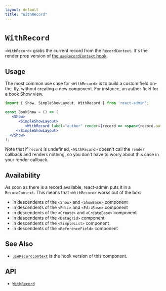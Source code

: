 ```yaml
---
layout: default
title: "WithRecord"
---
```


# `WithRecord`

`<WithRecord>` grabs the current record from the `RecordContext`. It's the render prop version of [the `useRecordContext` hook](./useRecordContext.md). 

## Usage

The most common use case for `<WithRecord>` is to build a custom field on-the-fly, without creating a new component. For instance, an author field for a book Show view. 

```jsx
import { Show, SimpleShowLayout, WithRecord } from 'react-admin';

const BookShow = () => (
   <Show>
      <SimpleShowLayout>
         <WithRecord label="author" render={record => <span>{record.author}</span>} />
     </SimpleShowLayout>
  </Show>
);
```

Note that if `record` is undefined, `<WithRecord>` doesn't call the `render` callback and renders nothing, so you don't have to worry about this case in your render callback.

## Availability

As soon as there is a record available, react-admin puts it in a `RecordContext`. This means that `<WithRecord>` works out of the box:

- in descendents of the `<Show>` and `<ShowBase>` component
- in descendents of the `<Edit>` and `<EditBase>` component
- in descendents of the `<Create>` and `<CreateBase>` component
- in descendents of the `<Datagrid>` component
- in descendents of the `<SimpleList>` component
- in descendents of the `<ReferenceField>` component

## See Also

* [`useRecordContext`](./useRecordContext.md) is the hook version of this component.

## API

* [`WithRecord`]

[`WithRecord`]: https://github.com/marmelab/react-admin/blob/master/packages/ra-core/src/controller/record/WithRecord.tsx
